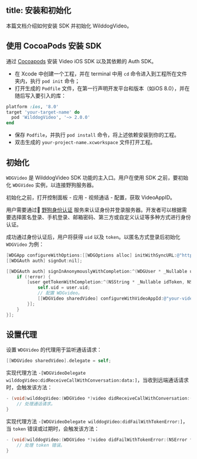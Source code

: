 title: 安装和初始化
---

本篇文档介绍如何安装 SDK 并初始化 WilddogVideo。


## 使用 CocoaPods 安装 SDK

通过 [Cocoapods](https://cocoapods.org/) 安装 Video iOS SDK 以及其依赖的 Auth SDK。

* 在 Xcode 中创建一个工程，并在 terminal 中用 `cd` 命令进入到工程所在文件夹内，执行 `pod init` 命令；
* 打开生成的 `Podfile` 文件，在第一行声明开发平台和版本（如iOS 8.0），并在随后写入要引入的库：

```ruby
platform :ios, '8.0'
target 'your-target-name' do
  pod 'WilddogVideo', '~> 2.0.0'
end
```
* 保存 `Podfile`，并执行 `pod install` 命令，将上述依赖安装到你的工程。
* 双击生成的 `your-project-name.xcworkspace` 文件打开工程。


## 初始化

`WDGVideo` 是 WilddogVideo SDK 功能的主入口。用户在使用 SDK 之前，要初始化 `WDGVideo` 实例，以连接野狗服务器。

初始化之前，打开控制面板 - 应用 - 视频通话 - 配置，获取 VideoAppID。

用户需要通过 [野狗身份认证](/auth/iOS/index.html) 服务来认证身份并登录服务器。开发者可以根据需要选择匿名登录、手机登录、邮箱密码、第三方或自定义认证等多种方式进行身份认证。

成功通过身份认证后，用户将获得 `uid` 以及 `token`。以匿名方式登录后初始化 `WDGVideo` 为例：

```objectivec
[WDGApp configureWithOptions:[[WDGOptions alloc] initWithSyncURL:@"https://<#VideoAppID#>.wilddogio.com"]];
[[WDGAuth auth] signOut:nil];

[[WDGAuth auth] signInAnonymouslyWithCompletion:^(WDGUser * _Nullable user, NSError * _Nullable error) {
    if (!error) {
        [user getTokenWithCompletion:^(NSString * _Nullable idToken, NSError * _Nullable error) {
            self.uid = user.uid;
            // 配置 WDGvideo。
            [[WDGVideo sharedVideo] configureWithVideoAppId:@"your-video-appid" token:idToken];
        }];
    }
}];
```

## 设置代理

设置 `WDGVideo` 的代理用于监听通话请求：

```objectivec
[[WDGVideo sharedVideo].delegate = self;
```

实现代理方法 `-[WDGVideoDelegate wilddogVideo:didReceiveCallWithConversation:data:]`，当收到远端通话请求时，会触发该方法：

```objectivec
- (void)wilddogVideo:(WDGVideo *)video didReceiveCallWithConversation:(WDGConversation *)conversation data:(NSString *)data {
    // 处理通话请求。
}
```

实现代理方法 `-[WDGVideoDelegate wilddogVideo:didFailWithTokenError:]`，当 `token` 错误或过期时，会触发该方法：

```objectivec
- (void)wilddogVideo:(WDGVideo *)video didFailWithTokenError:(NSError *)error {
    // 处理 token 错误。
}
```